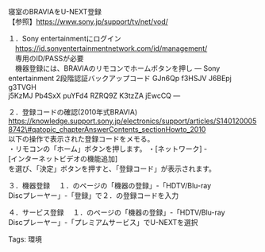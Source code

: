 寝室のBRAVIAをU-NEXT登録  
【参照】https://www.sony.jp/support/tv/net/vod/  

１．Sony entertainmentにログイン  
　https://id.sonyentertainmentnetwork.com/id/management/  
　専用のID/PASSが必要  
　機器登録には、BRAVIAのリモコンでホームボタンを押し — Sony  
entertainment 2段階認証バックアップコード GJn6Qp f3HSJV J6BEpj g3TVGH  
j5KzMJ Pb4SxX puYFd4 RZRQ9Z K3tzZA jEwcCQ —  

２．登録コードの確認(2010年式BRAVIA)  
https://knowledge.support.sony.jp/electronics/support/articles/S1401200058742\#qatopic_chapterAnswerContents_sectionHowto_2010  
以下の操作で表示された登録コードをメモる。  
・リモコンの「ホーム」ボタンを押します。 ・[ネットワーク] -  
[インターネットビデオの機能追加]  
を選び、「決定」ボタンを押すと、「登録コード」が表示されます。  

３．機器登録 　１．のページの「機器の登録」-「HDTV/Blu-ray  
Discプレーヤー」-「登録」で２．の登録コードを入力  

４．サービス登録 　１．のページの「機器の登録」-「HDTV/Blu-ray  
Discプレーヤー」-「プレミアムサービス」でU-NEXTを選択  

Tags: 環境